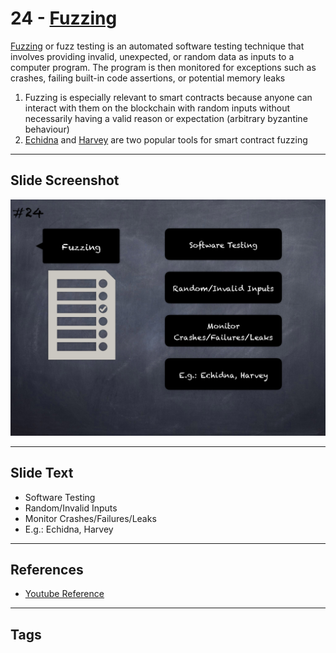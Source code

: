 
# 24 - [Fuzzing](./Fuzzing.md)

[Fuzzing](https://en.wikipedia.org/wiki/Fuzzing) or fuzz testing is an automated software testing technique that involves providing invalid, unexpected, or random data as inputs to a computer program. The program is then monitored for exceptions such as crashes, failing built-in code assertions, or potential memory leaks 
1. Fuzzing is especially relevant to smart contracts because anyone can interact with them on the blockchain with random inputs without necessarily having a valid reason or expectation (arbitrary byzantine behaviour)
2. [Echidna](https://github.com/crytic/echidna) and [Harvey](https://mariachris.github.io/Pubs/FSE-2020-Harvey.pdf) are two popular tools for smart contract fuzzing
___
## Slide Screenshot
![024.png](../../images/6.%20Audit%20Techniques%20and%20Tools%20101/024.png)
___
## Slide Text
- Software Testing
- Random/Invalid Inputs
- Monitor Crashes/Failures/Leaks
- E.g.: Echidna, Harvey
___
## References
- [Youtube Reference](https://youtu.be/QstpNY1IuqM?t=278)
___
## Tags
